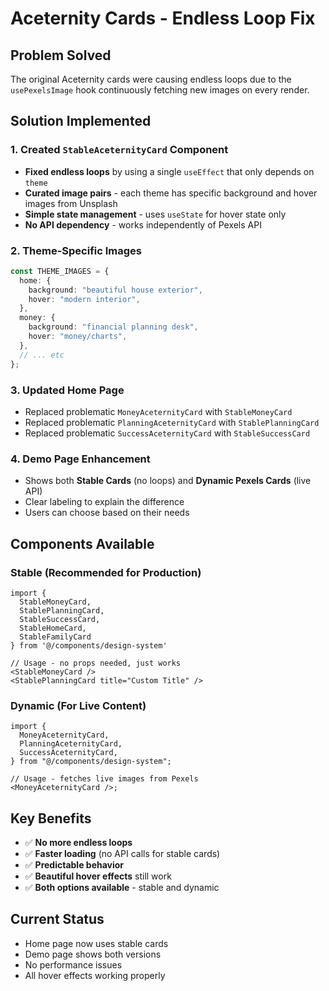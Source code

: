 # Aceternity Cards - Endless Loop Fix

## Problem Solved

The original Aceternity cards were causing endless loops due to the `usePexelsImage` hook continuously fetching new images on every render.

## Solution Implemented

### 1. Created `StableAceternityCard` Component

- **Fixed endless loops** by using a single `useEffect` that only depends on `theme`
- **Curated image pairs** - each theme has specific background and hover images from Unsplash
- **Simple state management** - uses `useState` for hover state only
- **No API dependency** - works independently of Pexels API

### 2. Theme-Specific Images

```typescript
const THEME_IMAGES = {
  home: {
    background: "beautiful house exterior",
    hover: "modern interior",
  },
  money: {
    background: "financial planning desk",
    hover: "money/charts",
  },
  // ... etc
};
```

### 3. Updated Home Page

- Replaced problematic `MoneyAceternityCard` with `StableMoneyCard`
- Replaced problematic `PlanningAceternityCard` with `StablePlanningCard`
- Replaced problematic `SuccessAceternityCard` with `StableSuccessCard`

### 4. Demo Page Enhancement

- Shows both **Stable Cards** (no loops) and **Dynamic Pexels Cards** (live API)
- Clear labeling to explain the difference
- Users can choose based on their needs

## Components Available

### Stable (Recommended for Production)

```tsx
import {
  StableMoneyCard,
  StablePlanningCard,
  StableSuccessCard,
  StableHomeCard,
  StableFamilyCard
} from '@/components/design-system'

// Usage - no props needed, just works
<StableMoneyCard />
<StablePlanningCard title="Custom Title" />
```

### Dynamic (For Live Content)

```tsx
import {
  MoneyAceternityCard,
  PlanningAceternityCard,
  SuccessAceternityCard,
} from "@/components/design-system";

// Usage - fetches live images from Pexels
<MoneyAceternityCard />;
```

## Key Benefits

- ✅ **No more endless loops**
- ✅ **Faster loading** (no API calls for stable cards)
- ✅ **Predictable behavior**
- ✅ **Beautiful hover effects** still work
- ✅ **Both options available** - stable and dynamic

## Current Status

- Home page now uses stable cards
- Demo page shows both versions
- No performance issues
- All hover effects working properly
